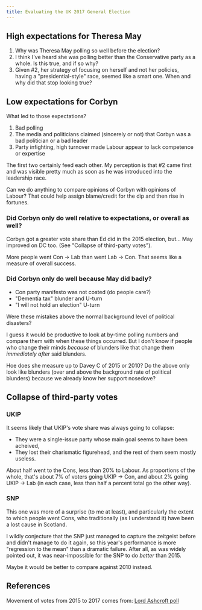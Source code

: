 ```yaml
---
title: Evaluating the UK 2017 General Election
---
```


## High expectations for Theresa May

1. Why was Theresa May polling so well before the election?
2. I think I've heard she was polling better than the Conservative party 
   as a whole. Is this true, and if so why?
3. Given #2, her strategy of focusing on herself and not her policies, 
   having a "presidential-style" race, seemed like a smart one. When and 
   why did that stop looking true?

## Low expectations for Corbyn

What led to those expectations?

1. Bad polling
2. The media and politicians claimed (sincerely or not) that Corbyn was 
   a bad politician or a bad leader
3. Party infighting, high turnover made Labour appear to lack competence 
   or expertise

The first two certainly feed each other. My perception is that #2 came 
first and was visible pretty much as soon as he was introduced into the 
leadership race.

Can we do anything to compare opinions of Corbyn with opinions of 
Labour? That could help assign blame/credit for the dip and then rise in 
fortunes.

### Did Corbyn only do well relative to expectations, or overall as well?

Corbyn got a greater vote share than Ed did in the 2015 election, but... 
May improved on DC too. (See "Collapse of third-party votes").

More people went Con → Lab than went Lab → Con. That seems like a 
measure of overall success.

### Did Corbyn only do well because May did badly?

* Con party manifesto was not costed (do people care?)
* "Dementia tax" blunder and U-turn
* "I will not hold an election" U-turn

Were these mistakes above the normal background level of political 
disasters?

I guess it would be productive to look at by-time polling numbers and 
compare them with when these things occurred. But I don't know if people 
who change their minds *because* of blunders like that change them 
*immediately after* said blunders.

Hoe does she measure up to Davey C of 2015 or 2010? Do the above only 
look like blunders (over and above the background rate of political 
blunders) because we already know her support nosedove?

## Collapse of third-party votes

### UKIP

It seems likely that UKIP's vote share was always going to collapse:

* They were a single-issue party whose main goal seems to have been 
  acheived,
* They lost their charismatic figurehead, and the rest of them seem 
  mostly useless.

About half went to the Cons, less than 20% to Labour. As proportions of 
the whole, that's about 7% of voters going UKIP → Con, and about 2% 
going UKIP → Lab (in each case, less than half a percent total go the 
other way).

### SNP

This one was more of a surprise (to me at least), and particularly the 
extent to which people went Cons, who traditionally (as I understand it) 
have been a lost cause in Scotland.

I wildly conjecture that the SNP just managed to capture the zeitgeist 
before and didn't manage to do it again, so this year's performance is 
more "regression to the mean" than a dramatic failure. After all, as was 
widely pointed out, it was near-impossible for the SNP to do *better* 
than 2015.

Maybe it would be better to compare against 2010 instead.

## References

Movement of votes from 2015 to 2017 comes from: [Lord Ashcroft poll](http://lordashcroftpolls.com/wp-content/uploads/2017/06/GE-post-vote-poll-Full-tables.pdf) 
